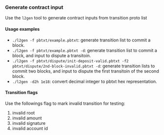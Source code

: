 ### Generate contract input

Use the `l2gen` tool to generate contract inputs from transition proto list

#### Usage examples

- `./l2gen -f pbtxt/example.pbtxt`: generate transition list to commit a block.
- `./l2gen -f pbtxt/example.pbtxt -d`: generate transition list to commit a block, and input to dispute a transitoin.
- `./l2gen -f pbtxt/dispute/init-deposit-valid.pbtxt -f2 pbtxt/dispute/2nd-block-invalid.pbtxt -d`: generate transition lists to commit two blocks, and input to dispute the first transitoin of the second block.
- `./l2gen -d2h 1e18`: convert decimal integer to pbtxt hex representation.

#### Transition flags

Use the followings flag to mark invalid transition for testing:

1. invalid root
2. invalid amount
3. invalid signature
4. invalid account id

